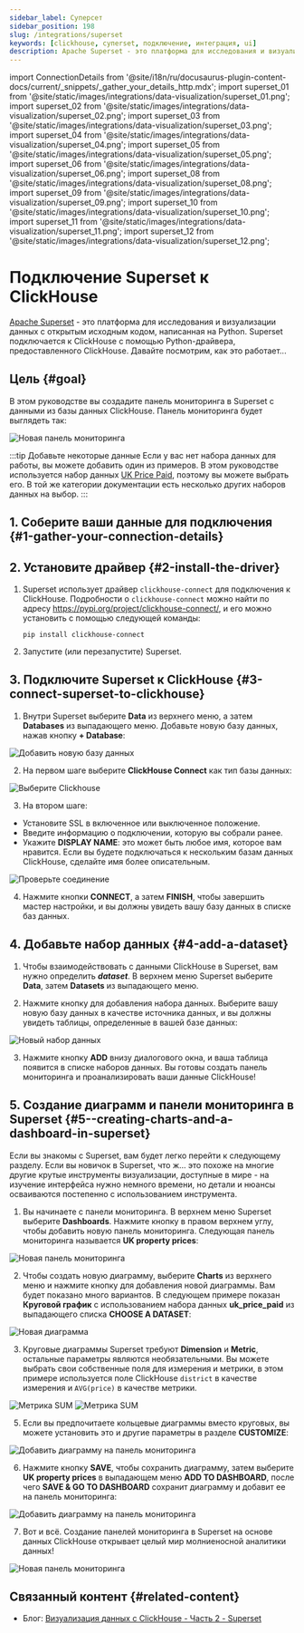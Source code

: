 ```yaml
---
sidebar_label: Суперсет
sidebar_position: 198
slug: /integrations/superset
keywords: [clickhouse, супerset, подключение, интеграция, ui]
description: Apache Superset - это платформa для исследования и визуализации данных с открытым исходным кодом.
---
```

import ConnectionDetails from '@site/i18n/ru/docusaurus-plugin-content-docs/current/_snippets/_gather_your_details_http.mdx';
import superset_01 from '@site/static/images/integrations/data-visualization/superset_01.png';
import superset_02 from '@site/static/images/integrations/data-visualization/superset_02.png';
import superset_03 from '@site/static/images/integrations/data-visualization/superset_03.png';
import superset_04 from '@site/static/images/integrations/data-visualization/superset_04.png';
import superset_05 from '@site/static/images/integrations/data-visualization/superset_05.png';
import superset_06 from '@site/static/images/integrations/data-visualization/superset_06.png';
import superset_08 from '@site/static/images/integrations/data-visualization/superset_08.png';
import superset_09 from '@site/static/images/integrations/data-visualization/superset_09.png';
import superset_10 from '@site/static/images/integrations/data-visualization/superset_10.png';
import superset_11 from '@site/static/images/integrations/data-visualization/superset_11.png';
import superset_12 from '@site/static/images/integrations/data-visualization/superset_12.png';


# Подключение Superset к ClickHouse

<a href="https://superset.apache.org/" target="_blank">Apache Superset</a> - это платформа для исследования и визуализации данных с открытым исходным кодом, написанная на Python. Superset подключается к ClickHouse с помощью Python-драйвера, предоставленного ClickHouse. Давайте посмотрим, как это работает...

## Цель {#goal}

В этом руководстве вы создадите панель мониторинга в Superset с данными из базы данных ClickHouse. Панель мониторинга будет выглядеть так:

<img alt="Новая панель мониторинга" src={superset_12}/>
<br/>

:::tip Добавьте некоторые данные
Если у вас нет набора данных для работы, вы можете добавить один из примеров. В этом руководстве используется набор данных [UK Price Paid](/getting-started/example-datasets/uk-price-paid.md), поэтому вы можете выбрать его. В той же категории документации есть несколько других наборов данных на выбор.
:::

## 1. Соберите ваши данные для подключения {#1-gather-your-connection-details}
<ConnectionDetails />

## 2. Установите драйвер {#2-install-the-driver}

1. Superset использует драйвер `clickhouse-connect` для подключения к ClickHouse. Подробности о `clickhouse-connect` можно найти по адресу <a href="https://pypi.org/project/clickhouse-connect/" target="_blank">https://pypi.org/project/clickhouse-connect/</a>, и его можно установить с помощью следующей команды:

    ```console
    pip install clickhouse-connect
    ```

2. Запустите (или перезапустите) Superset.

## 3. Подключите Superset к ClickHouse {#3-connect-superset-to-clickhouse}

1. Внутри Superset выберите **Data** из верхнего меню, а затем **Databases** из выпадающего меню. Добавьте новую базу данных, нажав кнопку **+ Database**:

<img alt="Добавить новую базу данных" src={superset_01}/>
<br/>

2. На первом шаге выберите **ClickHouse Connect** как тип базы данных:

<img alt="Выберите Clickhouse" src={superset_02}/>
<br/>

3. На втором шаге:
  - Установите SSL в включенное или выключенное положение.
  - Введите информацию о подключении, которую вы собрали ранее.
  - Укажите **DISPLAY NAME**: это может быть любое имя, которое вам нравится. Если вы будете подключаться к нескольким базам данных ClickHouse, сделайте имя более описательным.

<img alt="Проверьте соединение" src={superset_03}/>
<br/>

4. Нажмите кнопки **CONNECT**, а затем **FINISH**, чтобы завершить мастер настройки, и вы должны увидеть вашу базу данных в списке баз данных.

## 4. Добавьте набор данных {#4-add-a-dataset}

1. Чтобы взаимодействовать с данными ClickHouse в Superset, вам нужно определить **_dataset_**. В верхнем меню Superset выберите **Data**, затем **Datasets** из выпадающего меню.

2. Нажмите кнопку для добавления набора данных. Выберите вашу новую базу данных в качестве источника данных, и вы должны увидеть таблицы, определенные в вашей базе данных:

<img alt="Новый набор данных" src={superset_04}/>
<br/>

3. Нажмите кнопку **ADD** внизу диалогового окна, и ваша таблица появится в списке наборов данных. Вы готовы создать панель мониторинга и проанализировать ваши данные ClickHouse!

## 5. Создание диаграмм и панели мониторинга в Superset {#5--creating-charts-and-a-dashboard-in-superset}

Если вы знакомы с Superset, вам будет легко перейти к следующему разделу. Если вы новичок в Superset, что ж... это похоже на многие другие крутые инструменты визуализации, доступные в мире - на изучение интерфейса нужно немного времени, но детали и нюансы осваиваются постепенно с использованием инструмента.

1. Вы начинаете с панели мониторинга. В верхнем меню Superset выберите **Dashboards**. Нажмите кнопку в правом верхнем углу, чтобы добавить новую панель мониторинга. Следующая панель мониторинга называется **UK property prices**:

<img alt="Новая панель мониторинга" src={superset_05}/>
<br/>

2. Чтобы создать новую диаграмму, выберите **Charts** из верхнего меню и нажмите кнопку для добавления новой диаграммы. Вам будет показано много вариантов. В следующем примере показан **Круговой график** с использованием набора данных **uk_price_paid** из выпадающего списка **CHOOSE A DATASET**:

<img alt="Новая диаграмма" src={superset_06}/>
<br/>

3. Круговые диаграммы Superset требуют **Dimension** и **Metric**, остальные параметры являются необязательными. Вы можете выбрать свои собственные поля для измерения и метрики, в этом примере используется поле ClickHouse `district` в качестве измерения и `AVG(price)` в качестве метрики.

<img alt="Метрика SUM" src={superset_08}/>
<img alt="Метрика SUM" src={superset_09}/>
<br/>

5. Если вы предпочитаете кольцевые диаграммы вместо круговых, вы можете установить это и другие параметры в разделе **CUSTOMIZE**:

<img alt="Добавить диаграмму на панель мониторинга" src={superset_10}/>
<br/>

6. Нажмите кнопку **SAVE**, чтобы сохранить диаграмму, затем выберите **UK property prices** в выпадающем меню **ADD TO DASHBOARD**, после чего **SAVE & GO TO DASHBOARD** сохранит диаграмму и добавит ее на панель мониторинга:

<img alt="Добавить диаграмму на панель мониторинга" src={superset_11}/>
<br/>

7. Вот и всё. Создание панелей мониторинга в Superset на основе данных ClickHouse открывает целый мир молниеносной аналитики данных!

<img alt="Новая панель мониторинга" src={superset_12}/>
<br/>

## Связанный контент {#related-content}

- Блог: [Визуализация данных с ClickHouse - Часть 2 - Superset](https://clickhouse.com/blog/visualizing-data-with-superset)
